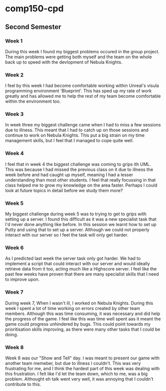# comp150-cpd

## Second Semester

### Week 1

During this week I found my biggest problems occured in the group project. The main problems were getting both myself and the team on the whole back up to speed with the devlopment of Nebula Knights.

### Week 2

I feel by this week I had become comfortable working within Unreal's visula programming environment 'Blueprint'. This has sped up my rate of work greatly and has allowed me to help the rest of my team become comfortable within the environment too.

### Week 3

In week three my biggest challenge came when I had to miss a few sessions due to illness. This meant that I had to catch up on those sessions and continue to work on Nebula Knights. This put a big strain on my time management skills, but I feel that I managed to cope quite well.

### Week 4 

I feel that in week 4 the biggest challenge was coming to grips ith UML. This was because I had missed the previous class on it due to illness the week before and had caught up myself, meaning I had a lesser understanding than most other students. I feel that really focussing in that class helped me to grow my knowledge on the area faster. Perhaps I could look at future topics in detail before we study them more?

### Week 5 

My biggest challenge during week 5 was to trying to get to grips with setting up a server. I found this difficult as it was a new specialist task that I'd never done anything like before. In this session we learnt how to set up Putty and using that to set up a server. Although we could not properly interact with our server so I feel the task will only get harder.

### Week 6

As I predicted last week the server task only got harder. We had to implement a script that could interact with our server and would ideally retrieve data from it too, acting much like a Highscore server. I feel like the past few weeks have proven that there are many specialist skills that I need to improve upon.

### Week 7

During week 7, When I wasn't ill, I worked on Nebula Knights. During this week I spent a lot of time working on errors created by other team members. Although this was time consuming, it was necessary and did help the progress of the game. I feel like this was time well spent aas it meant the game could progress unhindered by bugs. This could point towards my prioritisation skills improving, as there were many other tasks that I could be doing.

### Week 8 

Week 8 was our "Show and Tell" day. I was meant to present our game with another team memeber, but due to illness I couldn't. This was very frustrating for me, and I think the hardest part of this week was dealing with this frustration. I felt like I'd let the team down, which to me, was a big problem. Althought eh talk went very well, it was annoying that I couldn't contribute to this.

